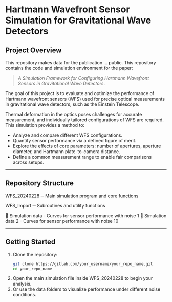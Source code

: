 # Hartmann Wavefront Sensor Simulation for Gravitational Wave Detectors

## Project Overview

This repository makes data for the publication ... public.
This repository contains the code and simulation environment for the paper:

> *A Simulation Framework for Configuring Hartmann Wavefront Sensors in Gravitational Wave Detectors*.

The goal of this project is to evaluate and optimize the performance of Hartmann wavefront sensors (WFS) used for precise optical measurements in gravitational wave detectors, such as the Einstein Telescope.

Thermal deformation in the optics poses challenges for accurate measurement, and individually tailored configurations of WFS are required. This simulation provides a method to:

- Analyze and compare different WFS configurations.
- Quantify sensor performance via a defined figure of merit.
- Explore the effects of core parameters: number of apertures, aperture diameter, and Hartmann plate-to-camera distance.
- Define a common measurement range to enable fair comparisons across setups.

---

## Repository Structure
WFS_20240228
─ Main simulation program and core functions

WFS_Import
─ Subroutines and utility functions

📁 Simulation data - Curves for sensor performance with noise 1
📁 Simulation data 2 - Curves for sensor performance with noise 10

---

## Getting Started

1. Clone the repository:
   ```bash
   git clone https://gitlab.com/your_username/your_repo_name.git
   cd your_repo_name
2. Open the main simulation file inside WFS_20240228 to begin your analysis.
3. Or use the data folders to visualize performance under different noise conditions.




